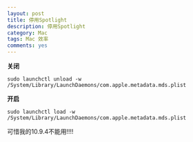 ```yaml
---
layout: post
title: 停用Spotlight
description: 停用Spotlight
category: Mac
tags: Mac 效率
comments: yes
---
```


**关闭**

``` 
sudo launchctl unload -w /System/Library/LaunchDaemons/com.apple.metadata.mds.plist
```

**开启**

```
sudo launchctl load -w /System/Library/LaunchDaemons/com.apple.metadata.mds.plist
```


可惜我的10.9.4不能用!!!!